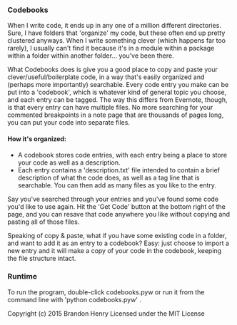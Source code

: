 ### Codebooks
When I write code, it ends up in any one of a million different directories. Sure, I have folders that 'organize' my code, but these often end up pretty clustered anyways. When I write something clever (which happens far too rarely), I usually can't find it because it's in a module within a package within a folder within another folder... you've been there.

What Codebooks does is give you a good place to copy and paste your clever/useful/boilerplate code, in a way that's easily organized and (perhaps more importantly) searchable. Every code entry you make can be put into a 'codebook', which is whatever kind of general topic you choose, and each entry can be tagged. The way this differs from Evernote, though, is that every entry can have multiple files. No more searching for your commented breakpoints in a note page that are thousands of pages long, you can put your code into separate files.

#### How it's organized:
- A codebook stores code entries, with each entry being a place to store your code as well as a description.
- Each entry contains a 'description.txt' file intended to contain a brief description of what the code does, as well as a tag line that is searchable. You can then add as many files as you like to the entry.

Say you've searched through your entries and you've found some code you'd like to use again. Hit the 'Get Code' button at the bottom right of the page, and you can resave that code anywhere you like without copying and pasting all of those files.

Speaking of copy & paste, what if you have some existing code in a folder, and want to add it as an entry to a codebook? Easy: just choose to import a new entry and it will make a copy of your code in the codebook, keeping the file structure intact.

### Runtime
To run the program, double-click codebooks.pyw or run it from the command line with 'python codebooks.pyw' .



Copyright (c) 2015 Brandon Henry
Licensed under the MIT License